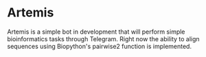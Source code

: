 # Artemis

Artemis is a simple bot in development that will perform simple bioinformatics tasks through Telegram.
Right now the ability to align sequences using Biopython's pairwise2 function is implemented.
